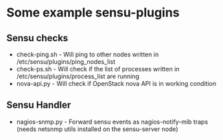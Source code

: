 # Some example sensu-plugins

## Sensu checks

* check-ping.sh - Will ping to other nodes written in /etc/sensu/plugins/ping_nodes_list 
* check-ps.sh - Will check if the list of processes written in /etc/sensu/plugins/process_list are running
* nova-api.py - Will check if OpenStack nova API is in working condition

## Sensu Handler 

* nagios-snmp.py - Forward sensu events as nagios-notify-mib traps (needs netsnmp utils installed on the sensu-server node)
